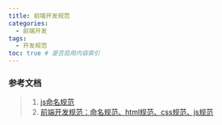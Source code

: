 ```yaml
---
title: 前端开发规范
categories:
  - 前端开发
tags:
  - 开发规范
toc: true # 是否启用内容索引
---
```



### 参考文档
> 1. [js命名规范](https://www.cnblogs.com/Hsong/p/9016950.html)
> 2. [前端开发规范：命名规范、html规范、css规范、js规范](https://blog.51cto.com/13507333/2052369)
